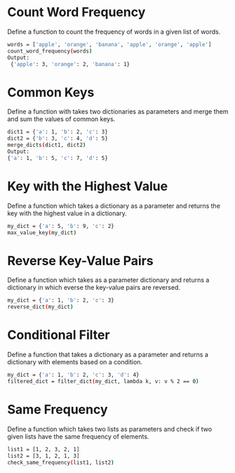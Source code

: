 # Count Word Frequency

Define a function to count the frequency of words in a given list of words.

```sh
words = ['apple', 'orange', 'banana', 'apple', 'orange', 'apple'] 
count_word_frequency(words) 
Output:
 {'apple': 3, 'orange': 2, 'banana': 1}
```

# Common Keys
Define a function with takes two dictionaries as parameters and merge them and sum the values of common keys.

```sh
dict1 = {'a': 1, 'b': 2, 'c': 3}
dict2 = {'b': 3, 'c': 4, 'd': 5}
merge_dicts(dict1, dict2)
Output:
{'a': 1, 'b': 5, 'c': 7, 'd': 5}
```

# Key with the Highest Value

Define a function which takes a dictionary as a parameter and returns the key with the highest value in a dictionary.

```sh
my_dict = {'a': 5, 'b': 9, 'c': 2}
max_value_key(my_dict)
```

# Reverse Key-Value Pairs

Define a function which takes as a parameter dictionary and returns a dictionary in which everse the key-value pairs are reversed.

```sh
my_dict = {'a': 1, 'b': 2, 'c': 3}
reverse_dict(my_dict)
```

# Conditional Filter

Define a function that takes a dictionary as a parameter and returns a dictionary with elements based on a condition.

```sh
my_dict = {'a': 1, 'b': 2, 'c': 3, 'd': 4} 
filtered_dict = filter_dict(my_dict, lambda k, v: v % 2 == 0) 
```

# Same Frequency

Define a function which takes two lists as parameters and check if two given lists have the same frequency of elements.

```sh
list1 = [1, 2, 3, 2, 1]
list2 = [3, 1, 2, 1, 3]
check_same_frequency(list1, list2)
```